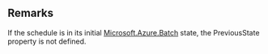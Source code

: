 ## Remarks  
 If the schedule is in its initial [Microsoft.Azure.Batch](assetId:///N:Microsoft.Azure.Batch?qualifyHint=False&autoUpgrade=True) state, the PreviousState property              is not defined.